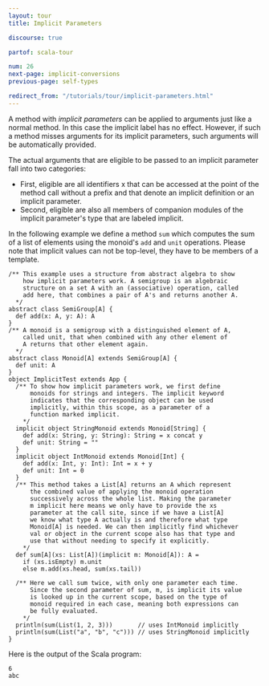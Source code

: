 ```yaml
---
layout: tour
title: Implicit Parameters

discourse: true

partof: scala-tour

num: 26
next-page: implicit-conversions
previous-page: self-types

redirect_from: "/tutorials/tour/implicit-parameters.html"
---
```


A method with _implicit parameters_ can be applied to arguments just like a normal method. In this case the implicit label has no effect. However, if such a method misses arguments for its implicit parameters, such arguments will be automatically provided.

The actual arguments that are eligible to be passed to an implicit parameter fall into two categories:

* First, eligible are all identifiers x that can be accessed at the point of the method call without a prefix and that denote an implicit definition or an implicit parameter.
* Second, eligible are also all members of companion modules of the implicit parameter's type that are labeled implicit.

In the following example we define a method `sum` which computes the sum of a list of elements using the monoid's `add` and `unit` operations. Please note that implicit values can not be top-level, they have to be members of a template.

```tut
/** This example uses a structure from abstract algebra to show
    how implicit parameters work. A semigroup is an algebraic
    structure on a set A with an (associative) operation, called
    add here, that combines a pair of A's and returns another A.
  */
abstract class SemiGroup[A] {
  def add(x: A, y: A): A
}
/** A monoid is a semigroup with a distinguished element of A,
    called unit, that when combined with any other element of
    A returns that other element again.
  */
abstract class Monoid[A] extends SemiGroup[A] {
  def unit: A
}
object ImplicitTest extends App {
  /** To show how implicit parameters work, we first define
      monoids for strings and integers. The implicit keyword
      indicates that the corresponding object can be used
      implicitly, within this scope, as a parameter of a
      function marked implicit.
    */
  implicit object StringMonoid extends Monoid[String] {
    def add(x: String, y: String): String = x concat y
    def unit: String = ""
  }
  implicit object IntMonoid extends Monoid[Int] {
    def add(x: Int, y: Int): Int = x + y
    def unit: Int = 0
  }
  /** This method takes a List[A] returns an A which represent
      the combined value of applying the monoid operation
      successively across the whole list. Making the parameter
      m implicit here means we only have to provide the xs
      parameter at the call site, since if we have a List[A]
      we know what type A actually is and therefore what type
      Monoid[A] is needed. We can then implicitly find whichever
      val or object in the current scope also has that type and
      use that without needing to specify it explicitly.
    */
  def sum[A](xs: List[A])(implicit m: Monoid[A]): A =
    if (xs.isEmpty) m.unit
    else m.add(xs.head, sum(xs.tail))

  /** Here we call sum twice, with only one parameter each time.
      Since the second parameter of sum, m, is implicit its value
      is looked up in the current scope, based on the type of
      monoid required in each case, meaning both expressions can
      be fully evaluated.
    */
  println(sum(List(1, 2, 3)))       // uses IntMonoid implicitly
  println(sum(List("a", "b", "c"))) // uses StringMonoid implicitly
}
```

Here is the output of the Scala program:

```
6
abc
```
